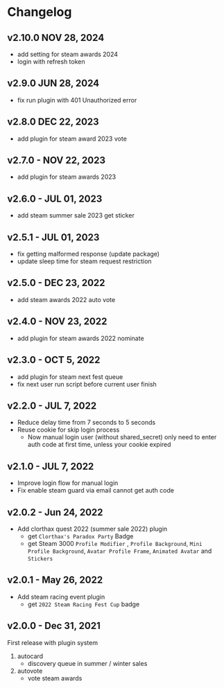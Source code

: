# Changelog

## v2.10.0 NOV 28, 2024

- add setting for steam awards 2024
- login with refresh token

## v2.9.0 JUN 28, 2024

- fix run plugin with 401 Unauthorized error

## v2.8.0 DEC 22, 2023

- add plugin for steam award 2023 vote

## v2.7.0 - NOV 22, 2023

- add plugin for steam awards 2023

## v2.6.0 - JUL 01, 2023

- add steam summer sale 2023 get sticker

## v2.5.1 - JUL 01, 2023

- fix getting malformed response (update package)
- update sleep time for steam request restriction

## v2.5.0 - DEC 23, 2022

- add steam awards 2022 auto vote

## v2.4.0 - NOV 23, 2022

- add plugin for steam awards 2022 nominate

## v2.3.0 - OCT 5, 2022

- add plugin for steam next fest queue
- fix next user run script before current user finish

## v2.2.0 - JUL 7, 2022

- Reduce delay time from 7 seconds to 5 seconds
- Reuse cookie for skip login process
  - Now manual login user (without shared_secret) only need to enter auth code at first time, unless your cookie expired

## v2.1.0 - JUL 7, 2022

- Improve login flow for manual login
- Fix enable steam guard via email cannot get auth code

## v2.0.2 - Jun 24, 2022

- Add clorthax quest 2022 (summer sale 2022) plugin
  - get `Clorthax's Paradox Party` Badge
  - get Steam 3000 `Profile Modifier` , `Profile Background`, `Mini Profile Background`, `Avatar Profile Frame`, `Animated Avatar` and `Stickers`

## v2.0.1 - May 26, 2022

- Add steam racing event plugin
  - get `2022 Steam Racing Fest Cup` badge

## v2.0.0 - Dec 31, 2021

First release with plugin system

1. autocard
   - discovery queue in summer / winter sales
2. autovote
   - vote steam awards
